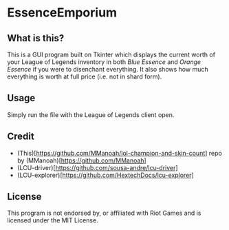 # EssenceEmporium
## What is this?
This is a GUI program built on Tkinter which displays the current worth of your League of Legends inventory in both *Blue Essence* and *Orange Essence* if you were to disenchant everything.
It also shows how much everything is worth at full price (i.e. not in shard form).

## Usage
Simply run the file with the League of Legends client open.

## Credit
* (This)[https://github.com/MManoah/lol-champion-and-skin-count] repo by (MManoah)[https://github.com/MManoah]
* (LCU-driver)[https://github.com/sousa-andre/lcu-driver]
* (LCU-explorer)[https://github.com/HextechDocs/lcu-explorer]

## License
This program is not endorsed by, or affiliated with Riot Games and is licensed under the MIT License.
